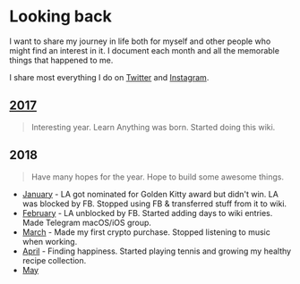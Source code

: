 # Looking back
I want to share my journey in life both for myself and other people who might find an interest in it. I document each month and all the memorable things that happened to me.

I share most everything I do on [Twitter](https://twitter.com/nikitavoloboev) and [Instagram](https://instagram.com/nikitavoloboev).

## [2017](2017/2017.md)
> Interesting year. Learn Anything was born. Started doing this wiki.

## 2018
> Have many hopes for the year. Hope to build some awesome things.

- [January](2018/2018-january.md) - LA got nominated for Golden Kitty award but didn't win. LA was blocked by FB. Stopped using FB & transferred stuff from it to wiki.
- [February](2018/2018-february.md) - LA unblocked by FB. Started adding days to wiki entries. Made Telegram macOS/iOS group.
- [March](2018/2018-march.md) - Made my first crypto purchase. Stopped listening to music when working.
- [April](2018/2018-april.md) - Finding happiness. Started playing tennis and growing my healthy recipe collection.
- [May](2018/2018-may.md)